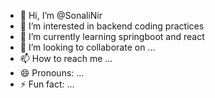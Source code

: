 - 👋 Hi, I’m @SonaliNir
- 👀 I’m interested in backend coding practices
- 🌱 I’m currently learning springboot and react
- 💞️ I’m looking to collaborate on ...
- 📫 How to reach me ...
- 😄 Pronouns: ...
- ⚡ Fun fact: ...

<!---
SonaliNir/SonaliNir is a ✨ special ✨ repository because its `README.md` (this file) appears on your GitHub profile.
You can click the Preview link to take a look at your changes.
--->
